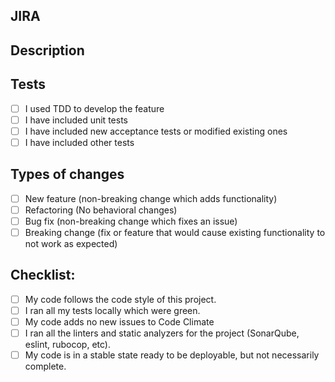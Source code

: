 ## JIRA
<!-- JIRA issue link -->

## Description
<!--- Provide a description with context for those that don't know what this pull request is about. Include JIRA link -->

## Tests
- [ ] I used TDD to develop the feature
- [ ] I have included unit tests
- [ ] I have included new acceptance tests or modified existing ones
- [ ] I have included other tests
<!--- Please indicate why tests were not added. -->

## Types of changes
<!--- What types of changes does your code introduce? Put an `x` in all the boxes that apply: -->
- [ ] New feature (non-breaking change which adds functionality)
- [ ] Refactoring (No behavioral changes)
- [ ] Bug fix (non-breaking change which fixes an issue)
- [ ] Breaking change (fix or feature that would cause existing functionality to not work as expected)

## Checklist:
<!--- Go over all the following points, and put an `x` in all the boxes that apply. -->
<!--- If you're unsure about any of these, don't hesitate to ask. -->
- [ ] My code follows the code style of this project.
- [ ] I ran all my tests locally which were green.
- [ ] My code adds no new issues to Code Climate
- [ ] I ran all the linters and static analyzers for the project (SonarQube, eslint, rubocop, etc).
- [ ] My code is in a stable state ready to be deployable, but not necessarily complete.
